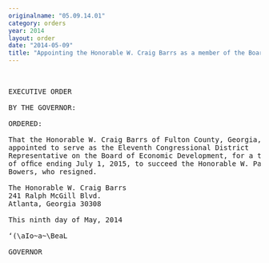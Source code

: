 ```yaml
---
originalname: "05.09.14.01"
category: orders
year: 2014
layout: order
date: "2014-05-09"
title: "Appointing the Honorable W. Craig Barrs as a member of the Board of Economic Development"
---
```

<pre>
 

EXECUTIVE ORDER

BY THE GOVERNOR:

ORDERED:

That the Honorable W. Craig Barrs of Fulton County, Georgia, is
appointed to serve as the Eleventh Congressional District
Representative on the Board of Economic Development, for a term
of ofﬁce ending July 1, 2015, to succeed the Honorable W. Paul
Bowers, who resigned.

The Honorable W. Craig Barrs
241 Ralph McGill Blvd.
Atlanta, Georgia 30308

This ninth day of May, 2014

‘(\aIo~a~\BeaL

GOVERNOR

</pre>

